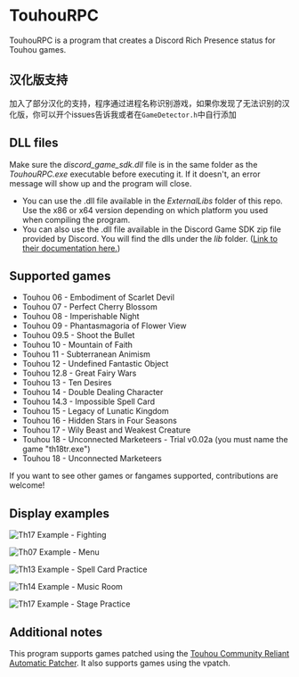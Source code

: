 # TouhouRPC
TouhouRPC is a program that creates a Discord Rich Presence status for Touhou games. 

## 汉化版支持
加入了部分汉化的支持，程序通过进程名称识别游戏，如果你发现了无法识别的汉化版，你可以开个issues告诉我或者在`GameDetector.h`中自行添加

## DLL files
Make sure the *discord_game_sdk.dll* file is in the same folder as the *TouhouRPC.exe* executable before executing it. If it doesn't, an error message will show up and the program will close.  
- You can use the .dll file available in the *ExternalLibs* folder of this repo. Use the x86 or x64 version depending on which platform you used when compiling the program.  
- You can also use the .dll file available in the Discord Game SDK zip file provided by Discord. You will find the dlls under the *lib* folder. ([Link to their documentation here.](https://discordapp.com/developers/docs/game-sdk/sdk-starter-guide))


## Supported games
- Touhou 06 - Embodiment of Scarlet Devil
- Touhou 07 - Perfect Cherry Blossom
- Touhou 08 - Imperishable Night
- Touhou 09 - Phantasmagoria of Flower View
- Touhou 09.5 - Shoot the Bullet
- Touhou 10 - Mountain of Faith
- Touhou 11 - Subterranean Animism
- Touhou 12 - Undefined Fantastic Object
- Touhou 12.8 - Great Fairy Wars
- Touhou 13 - Ten Desires
- Touhou 14 - Double Dealing Character
- Touhou 14.3 - Impossible Spell Card
- Touhou 15 - Legacy of Lunatic Kingdom
- Touhou 16 - Hidden Stars in Four Seasons
- Touhou 17 - Wily Beast and Weakest Creature
- Touhou 18 - Unconnected Marketeers - Trial v0.02a (you must name the game "th18tr.exe")
- Touhou 18 - Unconnected Marketeers

If you want to see other games or fangames supported, contributions are welcome!

## Display examples
![Th17 Example - Fighting](https://relick.me/touhourpc/1-wbawc-playing.png)
  
![Th07 Example - Menu](https://relick.me/touhourpc/2-pcb-menu.png)
  
![Th13 Example - Spell Card Practice](https://relick.me/touhourpc/3-td-spellcard.png)
  
![Th14 Example - Music Room](https://relick.me/touhourpc/4-ddc-musicroom.png)
  
![Th17 Example - Stage Practice](https://relick.me/touhourpc/5-wbawc-practicing.png)
 

## Additional notes
This program supports games patched using the [Touhou Community Reliant Automatic Patcher](https://github.com/thpatch/thcrap). It also supports games using the vpatch.
